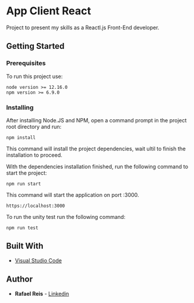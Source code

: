 # App Client React

Project to present my skills as a Reactl.js Front-End developer. 

## Getting Started

### Prerequisites

To run this project use:

```
node version >= 12.16.0
npm version >= 6.9.0
```

### Installing

After installing Node.JS and NPM, open a command prompt in the project root directory and run:

```
npm install
```
This command will install the project dependencies, wait ultil to finish the installation to proceed.

With the dependencies installation finished, run the following command to start the project:

```
npm run start
```

This command will start the application on port :3000.
```
https://localhost:3000
```

To run the unity test run the following command:
```
npm run test
```

## Built With

* [Visual Studio Code](https://code.visualstudio.com/)

## Author

* **Rafael Reis** - [Linkedin](https://linkedin.com/in/rafaelreis23/)